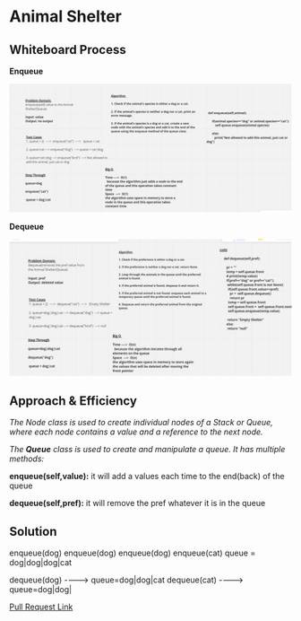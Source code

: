 # Animal Shelter

## Whiteboard Process

**Enqueue**

![Enqueue](./CC12_enq.PNG)

**Dequeue**

![Dequeue](./CC12_deq.PNG)

## Approach & Efficiency
*The Node class is used to create individual nodes of a Stack or Queue, where each node contains a value and a reference to the next node.*

 *The **Queue** class is used to create and manipulate a queue. It has multiple methods:*

 **enqueue(self,value):** it will add a values each time to the end(back) of the queue

 **dequeue(self,pref):** it will remove the pref whatever it is in the queue



## Solution 

enqueue(dog)
enqueue(dog)
enqueue(dog)
enqueue(cat)
queue = dog|dog|dog|cat

dequeue(dog) ----> queue=dog|dog|cat
dequeue(cat) ----> queue=dog|dog|

[Pull Request Link](https://github.com/DohaKhamaiseh/data-structures-and-algorithms/pull/25)